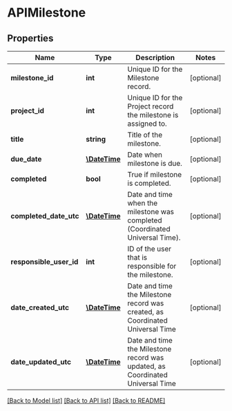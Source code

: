 # APIMilestone

## Properties
Name | Type | Description | Notes
------------ | ------------- | ------------- | -------------
**milestone_id** | **int** | Unique ID for the Milestone record. | [optional] 
**project_id** | **int** | Unique ID for the Project record the milestone is assigned to. | [optional] 
**title** | **string** | Title of the milestone. | [optional] 
**due_date** | [**\DateTime**](\DateTime.md) | Date when milestone is due. | [optional] 
**completed** | **bool** | True if milestone is completed. | [optional] 
**completed_date_utc** | [**\DateTime**](\DateTime.md) | Date and time when the milestone was completed (Coordinated Universal Time). | [optional] 
**responsible_user_id** | **int** | ID of the user that is responsible for the milestone. | [optional] 
**date_created_utc** | [**\DateTime**](\DateTime.md) | Date and time the Milestone record was created, as Coordinated Universal Time | [optional] 
**date_updated_utc** | [**\DateTime**](\DateTime.md) | Date and time the Milestone record was updated, as Coordinated Universal Time | [optional] 

[[Back to Model list]](../README.md#documentation-for-models) [[Back to API list]](../README.md#documentation-for-api-endpoints) [[Back to README]](../README.md)


